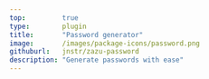 ```yaml
---
top:         true
type:        plugin
title:       "Password generator"
image:       /images/package-icons/password.png
githuburl:   jnstr/zazu-password
description: "Generate passwords with ease"
---
```

